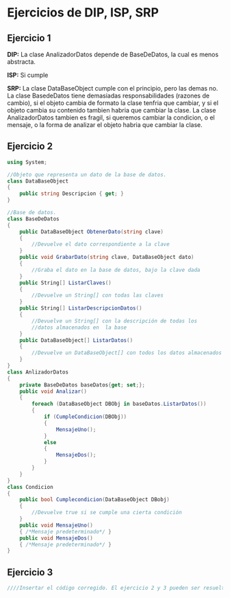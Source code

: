 # Ejercicios de DIP, ISP, SRP
## Ejercicio 1 

**DIP:** La clase AnalizadorDatos depende de BaseDeDatos, la cual es menos abstracta.

**ISP:** Si cumple

**SRP:** La clase DataBaseObject cumple con el principio, pero las demas no.
La clase BasedeDatos tiene demasiadas responsabilidades (razones de cambio), si el objeto cambia de formato
la clase tenfria que cambiar, y si el objeto cambia su contenido tambien habria que cambiar la clase.
La clase AnalizadorDatos tambien es fragil, si queremos cambiar la condicion, o el mensaje, o la forma de 
analizar el objeto habria que cambiar la clase.


## Ejercicio 2

```cs
using System;

//Objeto que representa un dato de la base de datos.
class DataBaseObject
{
    public string Descripcion { get; }
}

//Base de datos.
class BaseDeDatos
{
    public DataBaseObject ObtenerDato(string clave)
    {
        //Devuelve el dato correspondiente a la clave
    }
    public void GrabarDato(string clave, DataBaseObject dato)
    {
        //Graba el dato en la base de datos, bajo la clave dada
    }
    public String[] ListarClaves()
    {
        //Devuelve un String[] con todas las claves
    }
    public String[] ListarDescripcionDatos()
    {
        //Devuelve un String[] con la descripción de todas los 
        //datos almacenados en  la base
    }
    public DataBaseObject[] ListarDatos()
    {
        //Devuelve un DataBaseObject[] con todos los datos almacenados en la base
    }
}
class AnlizadorDatos
{
    private BaseDeDatos baseDatos{get; set;};
    public void Analizar()
    {
        foreach (DataBaseObject DBObj in baseDatos.ListarDatos())
        {
            if (CumpleCondicion(DBObj))
            {
                MensajeUno();
            }
            else
            {
                MensajeDos();
            }
        }
    }
}
class Condicion
{
    public bool Cumplecondicion(DataBaseObject DBobj)
    {
        //Devuelve true si se cumple una cierta condición
    }
    public void MensajeUno()
    { /*Mensaje predeterminado*/ }
    public void MensajeDos()
    { /*Mensaje predeterminado*/ }
}
```
## Ejercicio 3 

```cs
////Insertar el código corregido. El ejercicio 2 y 3 pueden ser resueltos de forma conjunta

```